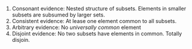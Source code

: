 1. Consonant evidence: Nested structure of subsets. Elements in smaller subsets are subsumed by larger sets.
2. Consistent evidence: At lease one element common to all subsets.
3. Arbitrary evidence: No *universally common* element
4. Disjoint evidence: No two subsets have elements in common. Totally disjoin.